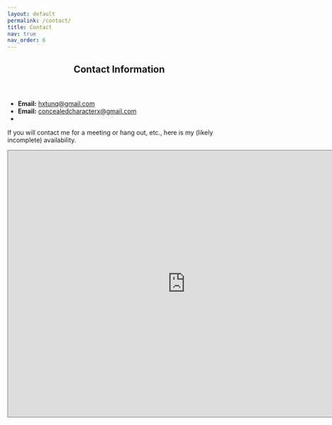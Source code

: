 ```yaml
---
layout: default
permalink: /contact/
title: Contact
nav: true
nav_order: 6
---
```


<html>
    <div class="post">
        <header class="post-header">
        <h2 class="post-title">Contact Information</h2>
        </header>
        <ul>
            <li><strong>Email:</strong> <a href="mailto:hxtunq@gmail.com">hxtunq@gmail.com</a></li>
            <li><strong>Email:</strong> <a href="mailto:concealedcharacterx@gmail.com">concealedcharacterx@gmail.com</a><li>
        </ul>
        <p>If you will contact me for a meeting or hang out, etc., here is my (likely incomplete) availability.</p>
    </div>
    <iframe src="https://calendar.google.com/calendar/embed?height=900&wkst=2&ctz=Asia%2FHo_Chi_Minh&showPrint=0&title=Tung's%20Availability&src=bHZya3FwOGs0dGQzaGZvcnFxamdoZGFpb3NAZ3JvdXAuY2FsZW5kYXIuZ29vZ2xlLmNvbQ&src=Z2RobmZudjBscHMxcm00dWxuODR1aW84dDhAZ3JvdXAuY2FsZW5kYXIuZ29vZ2xlLmNvbQ&src=YW50am5ndjRhbjgwZTRkMzV1ZjNqOG80dmdAZ3JvdXAuY2FsZW5kYXIuZ29vZ2xlLmNvbQ&src=YjVydnNqaXFhNGpra3ZnODkxYmNocjN0MjhAZ3JvdXAuY2FsZW5kYXIuZ29vZ2xlLmNvbQ&color=%23928daf&color=%2395b9cc&color=%23c69080&color=%23ccb9a3" style="border:solid 1px #777" width="800" height="600" frameborder="0" scrolling="no"></iframe>
</html>
